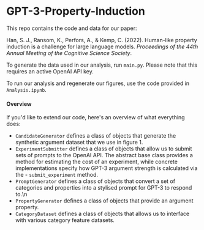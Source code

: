 # GPT-3-Property-Induction

This repo contains the code and data for our paper:

Han, S. J., Ransom, K., Perfors, A., & Kemp, C. (2022). Human-like property induction is a challenge for large language models. *Proceedings of the 44th Annual Meeting of the Cognitive Science Society*.

To generate the data used in our analysis, run `main.py`. Please note that this requires an active OpenAI API key.

To run our analysis and regenerate our figures, use the code provided in `Analysis.ipynb`.

#### Overview

If you'd like to extend our code, here's an overview of what everything does:

- `CandidateGenerator` defines a class of objects that generate the synthetic argument dataset that we use in figure 1.
- `ExperimentSubmitter` defines a class of objects that allow us to submit sets of prompts to the OpenAI API. The abstract base class provides a method for estimating the cost of an experiment, while concrete implementations specify how GPT-3 argument strength is calculated via the - `submit_experiment` method.
- `PromptGenerator` defines a class of objects that convert a set of categories and properties into a stylised prompt for GPT-3 to respond to.\n
- `PropertyGenerator` defines a class of objects that provide an argument property.
- `CategoryDataset` defines a class of objects that allows us to interface with various category feature datasets.

